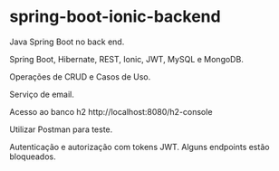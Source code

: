 # spring-boot-ionic-backend
Java Spring Boot no back end.

Spring Boot, Hibernate, REST, Ionic, JWT, MySQL e MongoDB.

Operações de CRUD e Casos de Uso.

Serviço de email.

Acesso ao banco h2
http://localhost:8080/h2-console

Utilizar Postman para teste.

Autenticação e autorização com tokens JWT.
Alguns endpoints estão bloqueados.
